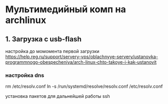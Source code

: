 # Мультимедийный комп на archlinux
## 1. Загрузка с usb-flash
настройка до момомента первой загрузки
https://help.reg.ru/support/servery-vps/oblachnyye-servery/ustanovka-programmnogo-obespecheniya/arch-linux-chto-takoye-i-kak-ustanovit


### настройка dns
rm /etc/resolv.conf
ln -s /run/systemd/resolve/resolv.conf /etc/resolv.conf

установка пакетов для дальнейшей работы
ssh

